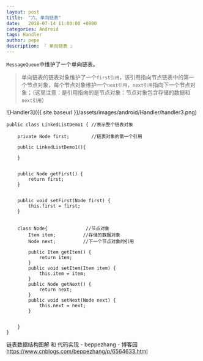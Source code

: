 ```yaml
---
layout: post
title:  "六、单向链表"
date:   2018-07-14 11:00:00 +0800
categories: Android
tags: Handler
author: pepe
description: 『 单向链表 』
---
```


`MessageQueue`中维护了一个单向链表。

> 单向链表的链表对象维护了一个`first引用`，该引用指向节点链表中的第一个节点对象，每个节点对象维护一个`next引用`，`next引用`指向下一个节点对象；（这里注意：是引用指向的是节点对象：节点对象包含存储的数据和`next引用`）

![Handler3]({{ site.baseurl }}/assets/images/android/Handler/handler3.png)

```
public class LinkedListDemo1 { //表示整个链表对象

    private Node first;        //链表对象的第一个引用
    
    public LinkedListDemo1(){
        
    }
    
    
    public Node getFirst() {
        return first;
    }


    public void setFirst(Node first) {
        this.first = first;
    }


    class Node{              //节点对象
        Item item;          //存储的数据对象
        Node next;          //下一个节点对象的引用
        
        public Item getItem() {
            return item;
        }
        public void setItem(Item item) {
            this.item = item;
        }
        public Node getNext() {
            return next;
        }
        public void setNext(Node next) {
            this.next = next;
        }
        
        
    }
}
```

链表数据结构图解 和 代码实现 - beppezhang - 博客园
https://www.cnblogs.com/beppezhang/p/6564633.html

